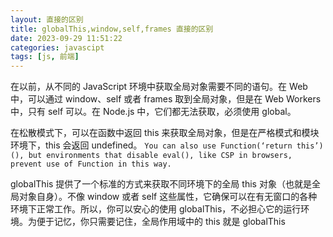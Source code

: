 ```yaml
---
layout: 直接的区别
title: globalThis,window,self,frames 直接的区别
date: 2023-09-29 11:51:22
categories: javascipt
tags: [js, 前端]
---
```

在以前，从不同的 JavaScript 环境中获取全局对象需要不同的语句。在 Web 中，可以通过 window、self 或者 frames 取到全局对象，但是在 Web Workers 中，只有 self 可以。在 Node.js 中，它们都无法获取，必须使用 global。

在松散模式下，可以在函数中返回 this 来获取全局对象，但是在严格模式和模块环境下，this 会返回 undefined。 `You can also use Function(‘return this’)(), but environments that disable eval(), like CSP in browsers, prevent use of Function in this way.`

globalThis 提供了一个标准的方式来获取不同环境下的全局 this 对象（也就是全局对象自身）。不像 window 或者 self 这些属性，它确保可以在有无窗口的各种环境下正常工作。所以，你可以安心的使用 globalThis，不必担心它的运行环境。为便于记忆，你只需要记住，全局作用域中的 this 就是 globalThis
